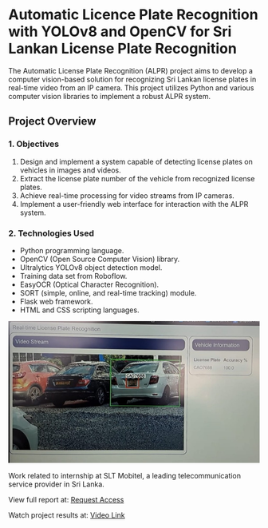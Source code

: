 # Automatic Licence Plate Recognition with YOLOv8 and OpenCV for Sri Lankan License Plate Recognition

The Automatic License Plate Recognition (ALPR) project aims to develop a computer vision-based
solution for recognizing Sri Lankan license plates in real-time video from an IP camera. This project
utilizes Python and various computer vision libraries to implement a robust ALPR system.


## Project Overview
### 1. Objectives
1. Design and implement a system capable of detecting license plates on vehicles in images and videos.
2. Extract the license plate number of the vehicle from recognized license plates.
3. Achieve real-time processing for video streams from IP cameras.
4. Implement a user-friendly web interface for interaction with the ALPR system.

### 2. Technologies Used
* Python programming language.
* OpenCV (Open Source Computer Vision) library.
* Ultralytics YOLOv8 object detection model.
* Training data set from Roboflow.
* EasyOCR (Optical Character Recognition).
* SORT (simple, online, and real-time tracking) module.
* Flask web framework.
* HTML and CSS scripting languages.

![500 alpr](https://raw.githubusercontent.com/NilaknaW/NilaknaW.github.io/main/assets/assets/markdown/alpr.jpeg)

Work related to internship at SLT Mobitel, a leading telecommunication service provider in Sri Lanka.

View full report at: [Request Access](https://drive.google.com/file/d/1E4mLDtTH8O5kJ2JkVQLD8enSkhGftuFt/view?usp=drive_link)

Watch project results at: [Video Link](https://drive.google.com/file/d/1voV7btyadyAgZUuauIVtvRgzWIkj7qPI/view?usp=drive_link)

